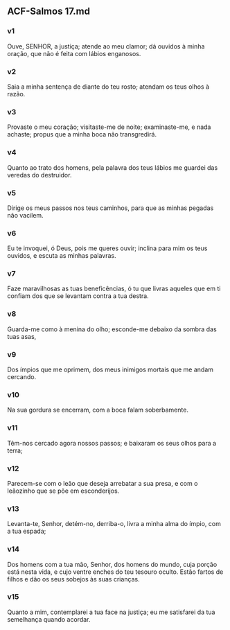 ## ACF-Salmos 17.md
### v1
 Ouve, SENHOR, a justiça; atende ao meu clamor; dá ouvidos à minha oração, que não é feita com lábios enganosos.
### v2
 Saia a minha sentença de diante do teu rosto; atendam os teus olhos à razão.
### v3
 Provaste o meu coração; visitaste-me de noite; examinaste-me, e nada achaste; propus que a minha boca não transgredirá.
### v4
 Quanto ao trato dos homens, pela palavra dos teus lábios me guardei das veredas do destruidor.
### v5
 Dirige os meus passos nos teus caminhos, para que as minhas pegadas não vacilem.
### v6
 Eu te invoquei, ó Deus, pois me queres ouvir; inclina para mim os teus ouvidos, e escuta as minhas palavras.
### v7
 Faze maravilhosas as tuas beneficências, ó tu que livras aqueles que em ti confiam dos que se levantam contra a tua destra.
### v8
 Guarda-me como à menina do olho; esconde-me debaixo da sombra das tuas asas,
### v9
 Dos ímpios que me oprimem, dos meus inimigos mortais que me andam cercando.
### v10
 Na sua gordura se encerram, com a boca falam soberbamente.
### v11
 Têm-nos cercado agora nossos passos; e baixaram os seus olhos para a terra;
### v12
 Parecem-se com o leão que deseja arrebatar a sua presa, e com o leãozinho que se põe em esconderijos.
### v13
 Levanta-te, Senhor, detém-no, derriba-o, livra a minha alma do ímpio, com a tua espada;
### v14
 Dos homens com a tua mão, Senhor, dos homens do mundo, cuja porção está nesta vida, e cujo ventre enches do teu tesouro oculto. Estão fartos de filhos e dão os seus sobejos às suas crianças.
### v15
 Quanto a mim, contemplarei a tua face na justiça; eu me satisfarei da tua semelhança quando acordar.
